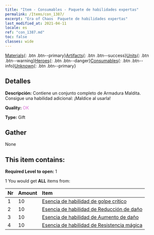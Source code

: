 ```yaml
---
title: "Item - Consumables - Paquete de habilidades expertas"
permalink: /Items/con_1387/
excerpt: "Era of Chaos  Paquete de habilidades expertas"
last_modified_at: 2021-04-11
locale: es
ref: "con_1387.md"
toc: false
classes: wide
---
```

 [Materials](/es/Items/){: .btn .btn--primary}[Artifacts](/es/Items/Artifacts/){: .btn .btn--success}[Units](/es/Items/Units/){: .btn .btn--warning}[Heroes](/es/Items/Heroes/){: .btn .btn--danger}[Consumables](/es/Items/Consumables/){: .btn .btn--info}[Unknown](/es/Items/Unknown/){: .btn .btn--primary}

## Detalles
 **Descripción:** Contiene un conjunto completo de Armadura Maldita. Consigue una habilidad adicional: ¡Maldice al usarla!

 **Quality:** <span style="color: #DA70D6">OK</span>

 **Type:** Gift

## Gather

  None

## This item contains:

 **Required Level to open:** 1

 1 You would get **ALL** items  from:

  | Nr | Amount |     Item    |
  |:---|:-------|:------------|
  | 1 | 10 | [Esencia de habilidad de golpe crítico](/es/Items/con_1115/) | 
  | 2 | 10 | [Esencia de habilidad de Reducción de daño](/es/Items/con_1116/) | 
  | 3 | 10 | [Esencia de habilidad de Aumento de daño](/es/Items/con_1117/) | 
  | 4 | 10 | [Esencia de habilidad de Resistencia mágica](/es/Items/con_1118/) | 
